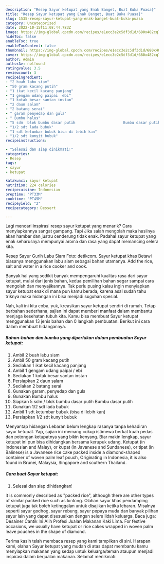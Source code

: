 ```yaml
---
description: "Resep Sayur ketupat yang Enak Banget, Buat Buka Puasa}"
title: "Resep Sayur ketupat yang Enak Banget, Buat Buka Puasa}"
slug: 1535-resep-sayur-ketupat-yang-enak-banget-buat-buka-puasa
category: Uncategorized
date: 2022-10-15T11:08:44.783Z
image: https://img-global.cpcdn.com/recipes/e1ecc3e2c5df3d1d/680x482cq70/sayur-ketupat-foto-resep-utama.jpg
hideToc: false
enableToc: true
enableTocContent: false
thumbnail: https://img-global.cpcdn.com/recipes/e1ecc3e2c5df3d1d/680x482cq70/sayur-ketupat-foto-resep-utama.jpg
cover: https://img-global.cpcdn.com/recipes/e1ecc3e2c5df3d1d/680x482cq70/sayur-ketupat-foto-resep-utama.jpg
author: Admin
authorAv: notfound
ratingvalue: 3.5
reviewcount: 3
recipeingredient:
- "2 buah labu siam"
- "50 gram kacang putih"
- "1 ikat kecil kacang panjang"
- "1 gengam udang paipai  ebi"
- "1 kotak besar santan instan"
- "2 daun salam"
- "2 batang serai"
- " garam penyedap dan gula"
- " Bumbu halus"
- "5 sdm  blok bumbu dasar putih                      Bumbu dasar putih"
- "1/2 sdt lada bubuk"
- "1 sdt ketumbar bubuk bisa di lebih kan"
- "1/2 sdt kunyit bubuk"
recipeinstructions:

- "Selesai dan siap dinikmati!"
categories:
- Resep
tags:
- sayur
- ketupat

katakunci: sayur ketupat 
nutrition: 224 calories
recipecuisine: Indonesian
preptime: "PT33M"
cooktime: "PT45M"
recipeyield: "2"
recipecategory: Dessert

---
```



Lagi mencari inspirasi resep sayur ketupat yang menarik? Cara menyiapkannya sangat gampang. Tapi Jika salah mengolah maka hasilnya akan hambar dan justru cenderung tidak enak. Padahal sayur ketupat yang enak seharusnya mempunyai aroma dan rasa yang dapat memancing selera kita.


Resep Sayur Gurih Labu Siam Foto: detikcom. Sayur ketupat khas Betawi biasanya menggunakan labu siam sebagai bahan utamanya. Add the rice, salt and water in a rice cooker and cook.

Banyak hal yang sedikit banyak mempengaruhi kualitas rasa dari sayur ketupat, mulai dari jenis bahan, kedua pemilihan bahan segar sampai cara mengolah dan menyajikannya. Tak perlu pusing kalau ingin menyiapkan sayur ketupat enak di mana pun kamu berada, karena asal sudah tahu triknya maka hidangan ini bisa menjadi suguhan spesial.


Nah, kali ini kita coba, yuk, kreasikan sayur ketupat sendiri di rumah. Tetap berbahan sederhana, sajian ini dapat memberi manfaat dalam membantu menjaga kesehatan tubuh kita. Kamu bisa membuat Sayur ketupat menggunakan 13 jenis bahan dan 0 langkah pembuatan. Berikut ini cara dalam membuat hidangannya.

<!--inarticleads1-->

##### Bahan-bahan dan bumbu yang diperlukan dalam pembuatan Sayur ketupat:

1. Ambil 2 buah labu siam
1. Ambil 50 gram kacang putih
1. Sediakan 1 ikat kecil kacang panjang
1. Ambil 1 gengam udang paipai / ebi
1. Sediakan 1 kotak besar santan instan
1. Persiapkan 2 daun salam
1. Sediakan 2 batang serai
1. Gunakan  garam, penyedap dan gula
1. Gunakan  Bumbu halus
1. Siapkan 5 sdm / blok bumbu dasar putih                      Bumbu dasar putih
1. Gunakan 1/2 sdt lada bubuk
1. Ambil 1 sdt ketumbar bubuk (bisa di lebih kan)
1. Persiapkan 1/2 sdt kunyit bubuk


Menyantap hidangan Lebaran belum lengkap rasanya tanpa kehadiran sayur ketupat. Yap, sajian ini memang cukup istimewa berkat kuah pedas dan potongan ketupatnya yang bikin kenyang. Biar makin lengkap, sayur ketupat ini pun bisa dihidangkan bersama kerupuk udang. Ketupat (in Indonesian and Malay), or kupat (in Javanese and Sundanese), or tipat (in Balinese) is a Javanese rice cake packed inside a diamond-shaped container of woven palm leaf pouch, Originating in Indonesia, it is also found in Brunei, Malaysia, Singapore and southern Thailand. 

<!--inarticleads2-->

##### Cara buat Sayur ketupat:


1. Selesai dan siap dihidangkan!

It is commonly described as &#34;packed rice&#34;, although there are other types of similar packed rice such as lontong. Olahan sayur khas pendamping ketupat juga tak boleh ketinggalan untuk disajikan ketika lebaran. Misalnya seperti sayur godhog, sayur rebung, sayur pepaya muda dan banyak pilihan sayur lain yang dapat disesuaikan dengan selera lidah keluarga. Baca juga: Desainer Cantik Ini Alih Profesi Jualan Makanan Kaki Lima. For festive occasions, we usually have ketupat or rice cakes wrapped in woven palm leave pouches in the shape of diamond. 

Terima kasih telah membaca resep yang kami tampilkan di sini. Harapan kami, olahan Sayur ketupat yang mudah di atas dapat membantu kamu menyiapkan makanan yang sedap untuk keluarga/teman ataupun menjadi inspirasi dalam berjualan makanan. Selamat menikmati
